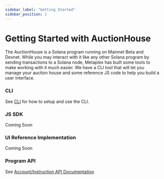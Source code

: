 ```yaml
---
sidebar_label: "Getting Started"
sidebar_position: 2
---
```

# Getting Started with AuctionHouse

The AuctionHouse is a Solana program running on Mainnet Beta and Devnet. While you may interact with it like any other Solana program by sending transactions to a Solana node, Metaplex has built some tools to make working with it much easier. We have a CLI tool that will let you manage your auction house and some reference JS code to help you build a user interface. 


### CLI

See [CLI](/auction-house/cli) for how to setup and use the CLI.

### JS SDK

Coming Soon

### UI Reference Implementation

Coming Soon

### Program API

See [Account/Instruction API Documentation](https://metaplex-foundation.github.io/metaplex-program-library/mpl_auction_house)
